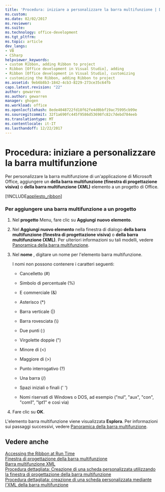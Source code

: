 ```yaml
---
title: 'Procedura: iniziare a personalizzare la barra multifunzione | Documenti Microsoft'
ms.custom: 
ms.date: 02/02/2017
ms.reviewer: 
ms.suite: 
ms.technology: office-development
ms.tgt_pltfrm: 
ms.topic: article
dev_langs:
- VB
- CSharp
helpviewer_keywords:
- custom Ribbon, adding Ribbon to project
- Ribbon [Office development in Visual Studio], adding
- Ribbon [Office development in Visual Studio], customizing
- customizing the Ribbon, adding Ribbon to project
ms.assetid: 9eb6b8b3-1842-4cb3-8229-273ce35c64fb
caps.latest.revision: "22"
author: gewarren
ms.author: gewarren
manager: ghogen
ms.workload: office
ms.openlocfilehash: 8ede4048722fd18f62fe4d0bbf19ac75995cb99e
ms.sourcegitcommit: 32f1a690fc445f9586d53698fc82c7debd784eeb
ms.translationtype: MT
ms.contentlocale: it-IT
ms.lasthandoff: 12/22/2017
---
```

# <a name="how-to-get-started-customizing-the-ribbon"></a>Procedura: iniziare a personalizzare la barra multifunzione
  Per personalizzare la barra multifunzione di un'applicazione di Microsoft Office, aggiungere un **della barra multifunzione (finestra di progettazione visiva)** o **della barra multifunzione (XML)** elemento a un progetto di Office.  
  
 [!INCLUDE[appliesto_ribbon](../vsto/includes/appliesto-ribbon-md.md)]  
  
### <a name="to-add-a-ribbon-to-a-project"></a>Per aggiungere una barra multifunzione a un progetto  
  
1.  Nel **progetto** Menu, fare clic su **Aggiungi nuovo elemento**.  
  
2.  Nel **Aggiungi nuovo elemento** nella finestra di dialogo **della barra multifunzione (finestra di progettazione visiva)** o **della barra multifunzione (XML)**. Per ulteriori informazioni su tali modelli, vedere [Panoramica della barra multifunzione](../vsto/ribbon-overview.md).  
  
3.  Nel **nome** , digitare un nome per l'elemento barra multifunzione.  
  
     I nomi non possono contenere i caratteri seguenti:  
  
    -   Cancelletto (#)  
  
    -   Simbolo di percentuale (%)  
  
    -   E commerciale (&)  
  
    -   Asterisco (*)  
  
    -   Barra verticale (|)  
  
    -   Barra rovesciata (\\)  
  
    -   Due punti (:)  
  
    -   Virgolette doppie (")  
  
    -   Minore di (\<)  
  
    -   Maggiore di (>)  
  
    -   Punto interrogativo (?)  
  
    -   Una barra (/)  
  
    -   Spazi iniziali o finali (' ')  
  
    -   Nomi riservati di Windows o DOS, ad esempio ("nul", "aux", "con", "com1", "lpt1" e così via)  
  
4.  Fare clic su **OK**.  
  
 L'elemento barra multifunzione viene visualizzata **Esplora**. Per informazioni sui passaggi successivi, vedere [Panoramica della barra multifunzione](../vsto/ribbon-overview.md).  
  
## <a name="see-also"></a>Vedere anche  
 [Accessing the Ribbon at Run Time](../vsto/accessing-the-ribbon-at-run-time.md)   
 [Finestra di progettazione della barra multifunzione](../vsto/ribbon-designer.md)   
 [Barra multifunzione XML](../vsto/ribbon-xml.md)   
 [Procedura dettagliata: Creazione di una scheda personalizzata utilizzando la finestra di progettazione della barra multifunzione](../vsto/walkthrough-creating-a-custom-tab-by-using-the-ribbon-designer.md)   
 [Procedura dettagliata: creazione di una scheda personalizzata mediante l'XML della barra multifunzione](../vsto/walkthrough-creating-a-custom-tab-by-using-ribbon-xml.md)  
  
  